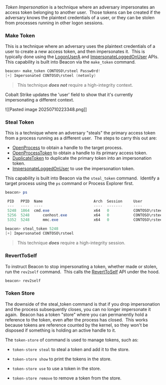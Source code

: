 
_Token Impersonation_ is a technique where an adversary impersonates an access token belonging to another user.  Those tokens can be created if the adversary knows the plaintext credentials of a user, or they can be stolen from processes running in other logon sessions.

### Make Token
This is a technique where an adversary uses the plaintext credentials of a user to create a new access token, and then impersonates it.  This is typically done using the [LogonUserA](https://learn.microsoft.com/en-us/windows/win32/api/winbase/nf-winbase-logonusera) and [ImpersonateLoggedOnUser](https://learn.microsoft.com/en-us/windows/win32/api/securitybaseapi/nf-securitybaseapi-impersonateloggedonuser) APIs.  This capability is built into Beacon via the `make_token` command.

```powershell
beacon> make_token CONTOSO\rsteel Passw0rd!
[+] Impersonated CONTOSO\rsteel (netonly)
```

> This technique **_does not_** require a high-integrity context.

Cobalt Strike updates the 'user' field to show that it's currently impersonating a different context.

![[Pasted image 20250710223348.png]]

### Steal Token
This is a technique where an adversary "steals" the primary access token from a process running as a different user.  The steps to carry this out are:

- [OpenProcess](https://learn.microsoft.com/en-us/windows/win32/api/processthreadsapi/nf-processthreadsapi-openprocess) to obtain a handle to the target process.
- [OpenProcessToken](https://learn.microsoft.com/en-us/windows/win32/api/processthreadsapi/nf-processthreadsapi-openprocesstoken) to obtain a handle to its primary access token.
- [DuplicateToken](https://learn.microsoft.com/en-us/windows/win32/api/securitybaseapi/nf-securitybaseapi-duplicatetoken) to duplicate the primary token into an impersonation token.
- [ImpersonateLoggedOnUser](https://learn.microsoft.com/en-us/windows/win32/api/securitybaseapi/nf-securitybaseapi-impersonateloggedonuser) to use the impersonation token.

This capability is built into Beacon via the `steal_token` command.  Identify a target process using the `ps` command or Process Explorer first.

```powershell
beacon> ps

 PID   PPID  Name                       Arch  Session     User
 ---   ----  ----                       ----  -------     ----
 5248  1864  cmd.exe                    x64   0           CONTOSO\rsteel
 5256  5248      conhost.exe            x64   0           CONTOSO\rsteel
 5352  5248      mmc.exe                x64   0           CONTOSO\rsteel
 
beacon> steal_token 5248
[+] Impersonated CONTOSO\rsteel
```

> This technique **_does_** require a high-integrity session.

### RevertToSelf
To instruct Beacon to stop impersonating a token, whether made or stolen, run the `rev2self` command.  This calls the [RevertToSelf](https://learn.microsoft.com/en-us/windows/win32/api/securitybaseapi/nf-securitybaseapi-reverttoself) API under the hood.

```powershell
beacon> rev2self
```

### Token Store

The downside of the steal_token command is that if you drop impersonation and the process subsequently closes, you can no longer impersonate it again.  Beacon has a token "store" where you can permanently hold a reference to the token, even after the process has closed.  This works because tokens are reference counted by the kernel, so they won't be disposed if something is holding an active handle to it.

The `token-store` of command is used to manage tokens, such as:

- `token-store steal` to steal a token and add it to the store.
    
- `token-store show` to print the tokens in the store.
    
- `token-store use` to use a token in the store.
    
- `token-store remove` to remove a token from the store.